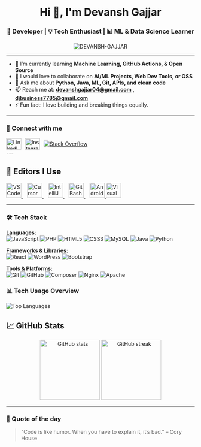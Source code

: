 <h1 align="center">Hi 👋, I'm Devansh Gajjar</h1>
<h3 align="center">🚀 Developer | 💡 Tech Enthusiast | 📊 ML & Data Science Learner </h3>

<p align="center">
  <img src="https://komarev.com/ghpvc/?username=DEVANSH-GAJJAR&label=Profile%20views&color=0e75b6&style=flat" alt="DEVANSH-GAJJAR" />
</p>

---

- 🌱 I’m currently learning **Machine Learning, GitHub Actions, & Open Source**
- 👯 I would love to collaborate on **AI/ML Projects, Web Dev Tools, or OSS**
- 💬 Ask me about **Python, Java, ML, Git, APIs, and clean code**
- 📫 Reach me at: **devanshgajjar04@gmail.com** , **djbusiness7785@gmail.com**
- ⚡ Fun fact: I love building and breaking things equally.

---

### 🔗 Connect with me
<div style="display: flex; align-items: center; gap: 10px;">
  <a href="https://www.linkedin.com/in/devansh-gajjar-150660315/" target="blank">
    <img src="https://raw.githubusercontent.com/rahuldkjain/github-profile-readme-generator/master/src/images/icons/Social/linked-in-alt.svg" alt="LinkedIn" height="30" width="40" />
  </a>
  <a href="https://www.instagram.com/direct/t/17843370500323981/" target="blank">
    <img src="https://raw.githubusercontent.com/rahuldkjain/github-profile-readme-generator/master/src/images/icons/Social/instagram.svg" alt="Instagram" height="30" width="40" />
  </a>
  <a href="https://stackoverflow.com/users/31141611/devansh-gajjar" target="_blank">
    <img src="https://img.shields.io/badge/Stack%20Overflow-F48024?style=for-the-badge&logo=stackoverflow&logoColor=white" alt="Stack Overflow"/>
  </a>
</div>
---

## 📝 Editors I Use  

<p align="left"> <a href="https://code.visualstudio.com/"> <img src="https://cdn.jsdelivr.net/gh/devicons/devicon/icons/vscode/vscode-original.svg" height="40" alt="VS Code" /> </a>&nbsp;&nbsp; <a href="https://cursor.sh/"> <img src="https://avatars.githubusercontent.com/u/139895814?s=200&v=4" height="40" alt="Cursor" /> </a>&nbsp;&nbsp; <a href="https://www.jetbrains.com/idea/"> <img src="https://cdn.jsdelivr.net/gh/devicons/devicon/icons/intellij/intellij-original.svg" height="40" alt="IntelliJ IDEA" /> </a>&nbsp;&nbsp; <a href="https://gitforwindows.org/"> <img src="https://cdn.jsdelivr.net/gh/devicons/devicon/icons/git/git-original.svg" height="40" alt="Git Bash" /> </a>&nbsp;&nbsp; <a href="https://developer.android.com/studio"> <img src="https://cdn.jsdelivr.net/gh/devicons/devicon/icons/androidstudio/androidstudio-original.svg" height="40" alt="Android Studio" /> </a> <a href="https://visualstudio.microsoft.com/vs/">
  <img src="https://cdn.jsdelivr.net/gh/devicons/devicon/icons/visualstudio/visualstudio-plain.svg" height="40" alt="Visual Studio 2022" />
</a>
</p>

---
### 🛠️ Tech Stack

<p align="left">


**Languages:**  
![JavaScript](https://img.shields.io/badge/JavaScript-000?style=for-the-badge&logo=javascript) ![PHP](https://img.shields.io/badge/PHP-000?style=for-the-badge&logo=php) ![HTML5](https://img.shields.io/badge/HTML5-000?style=for-the-badge&logo=html5) ![CSS3](https://img.shields.io/badge/CSS3-000?style=for-the-badge&logo=css3) ![MySQL](https://img.shields.io/badge/MySQL-000?style=for-the-badge&logo=mysql)  ![Java](https://img.shields.io/badge/Java-000?style=for-the-badge&logo=openjdk&logoColor=white)
![Python](https://img.shields.io/badge/Python-000?style=for-the-badge&logo=python&logoColor=white)

**Frameworks & Libraries:**  
![React](https://img.shields.io/badge/React-000?style=for-the-badge&logo=react) ![WordPress](https://img.shields.io/badge/WordPress-000?style=for-the-badge&logo=wordpress) ![Bootstrap](https://img.shields.io/badge/Bootstrap-000?style=for-the-badge&logo=bootstrap)  

**Tools & Platforms:**  
![Git](https://img.shields.io/badge/Git-000?style=for-the-badge&logo=git) ![GitHub](https://img.shields.io/badge/GitHub-000?style=for-the-badge&logo=github) ![Composer](https://img.shields.io/badge/Composer-000?style=for-the-badge&logo=composer) ![Nginx](https://img.shields.io/badge/Nginx-000?style=for-the-badge&logo=nginx) ![Apache](https://img.shields.io/badge/Apache-000?style=for-the-badge&logo=apache)


### 📊 Tech Usage Overview

![Top Languages](https://github-readme-stats.vercel.app/api/top-langs/?username=DEVANSH-GAJJAR&layout=pie&theme=radical)



## 📈 GitHub Stats

<p align="center">
  <img src="https://github-readme-stats.vercel.app/api?username=DEVANSH-GAJJAR&show_icons=true&theme=tokyonight" alt="GitHub stats" height="160"/>
  <img src="https://github-readme-streak-stats.herokuapp.com/?user=DEVANSH-GAJJAR&theme=tokyonight" alt="GitHub streak" height="160"/>
</p>

---

### 🎯 Quote of the day
> "Code is like humor. When you have to explain it, it’s bad." – Cory House


<!--
**DEVANSH-GAJJAR/DEVANSH-GAJJAR** is a ✨ _special_ ✨ repository because its `README.md` (this file) appears on your GitHub profile.

Here are some ideas to get you started:

- 🔭 I’m currently working on ...
- 🌱 I’m currently learning ...
- 👯 I’m looking to collaborate on ...
- 🤔 I’m looking for help with ...
- 💬 Ask me about ...
- 📫 How to reach me: ...
- 😄 Pronouns: ...
- ⚡ Fun fact: ...
-->

